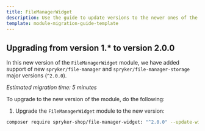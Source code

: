 ```yaml
---
title: FileManagerWidget
description: Use the guide to update versions to the newer ones of the FileManagerWidget module.
template: module-migration-guide-template
---
```


## Upgrading from version 1.* to version 2.0.0

In this new version of the `FileManagerWidget` module, we have added support of new `spryker/file-manager` and `spryker/file-manager-storage` major versions (`^2.0.0`).

*Estimated migration time: 5 minutes*

To upgrade to the new version of the module, do the following:

1. Upgrade the `FileManagerWidget` module to the new version:

```bash
composer require spryker-shop/file-manager-widget: "^2.0.0" --update-with-dependencies
```
